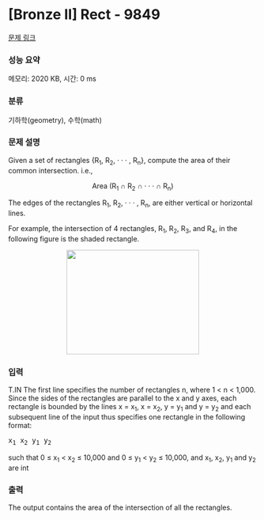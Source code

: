 # [Bronze II] Rect - 9849 

[문제 링크](https://www.acmicpc.net/problem/9849) 

### 성능 요약

메모리: 2020 KB, 시간: 0 ms

### 분류

기하학(geometry), 수학(math)

### 문제 설명

<p>Given a set of rectangles {R<sub>1</sub>, R<sub>2</sub>, · · · , R<sub>n</sub>}, compute the area of their common intersection. i.e.,</p>

<p style="text-align: center;">Area (R<sub>1</sub> ∩ R<sub>2</sub> ∩ · · · ∩ R<sub>n</sub>)</p>

<p>The edges of the rectangles R<sub>1</sub>, R<sub>2</sub>, · · · , R<sub>n</sub>, are either vertical or horizontal lines.</p>

<p>For example, the intersection of 4 rectangles, R<sub>1</sub>, R<sub>2</sub>, R<sub>3</sub>, and R<sub>4</sub>, in the following figure is the shaded rectangle.</p>

<p style="text-align: center;"><img alt="" src="https://upload.acmicpc.net/264f8ab3-4e5c-4231-807d-2cf10b88a497/-/preview/" style="width: 268px; height: 211px;"></p>

### 입력 

 <p>T.IN The first line specifies the number of rectangles n, where 1 < n < 1,000. Since the sides of the rectangles are parallel to the x and y axes, each rectangle is bounded by the lines x = x<sub>1</sub>, x = x<sub>2</sub>, y = y<sub>1</sub> and y = y<sub>2</sub> and each subsequent line of the input thus specifies one rectangle in the following format:</p>

<pre>x<sub>1</sub> x<sub>2</sub> y<sub>1</sub> y<sub>2</sub></pre>

<p>such that 0 ≤ x<sub>1</sub> < x<sub>2</sub> ≤ 10,000 and 0 ≤ y<sub>1</sub> < y<sub>2</sub> ≤ 10,000, and x<sub>1</sub>, x<sub>2</sub>, y<sub>1</sub> and y<sub>2</sub> are int</p>

### 출력 

 <p>The output contains the area of the intersection of all the rectangles.</p>

